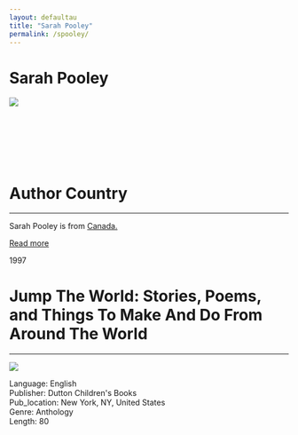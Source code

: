 ```yaml
---
layout: defaultau
title: "Sarah Pooley"
permalink: /spooley/
---
```

<!-- partial:index.partial.html -->
<div class="content">
     <h1>Sarah Pooley</h1>
    <div class="quote">
        <div><img src="https://pbs.twimg.com/profile_images/3178754128/789f5fb96a948b6c40ae81d0246ff2ad_400x400.jpeg" class="logo"></div>
    </div>
    <div class="timeline">
        <div style="padding-bottom:100px;"></div>
        <div class="block">
             <div class="date right"><p class="right"> </p></div>
            <div class="dot"></div>
            <div class="left first">
            <div class="author_country">
                <h1>Author Country</h1><hr>
          <div class="aclocation">  <p>Sarah Pooley is from <a href="{{ site.baseurl }}/24">Canada.</a></p></div>
              <div class="acreadmore">  <a href="" target="_blank">Read more</a></div>
            </div>
            </div>
        <div class="block">
            <div class="date left"><p class="left">1997</p></div>
            <div class="dot"></div>
            <div class="right">
                <h1>Jump The World: Stories, Poems, and Things To Make And Do From Around The World</h1><hr>
                <p><img src="https://m.media-amazon.com/images/I/31TV97G2MPL._BO1,204,203,200_QL40_FMwebp_.jpg"></p>
                <p>
                Language: English<br/>
                Publisher: Dutton Children's Books<br/>
                Pub_location: New York, NY, United States<br/>
                Genre: Anthology<br/>
                Length: 80<br/>                   </p>
            </div>
        </div>
  <!-- partial -->
<script src='https://cdnjs.cloudflare.com/ajax/libs/jquery/3.1.1/jquery.min.js'></script><script  src="{{ site.baseurl }}/assets/js/authorscript.js"></script>